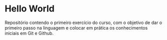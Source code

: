 # Hello World

Repositório contendo o primeiro exercício do curso, com o objetivo de dar o primeiro passo na linguagem e colocar em prática os conhecimentos iniciais em Git e Github.